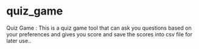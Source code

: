# quiz_game
Quiz Game : This is a quiz game tool that can ask you questions based on your preferences and gives you score and save the scores into csv file for later use.. 
